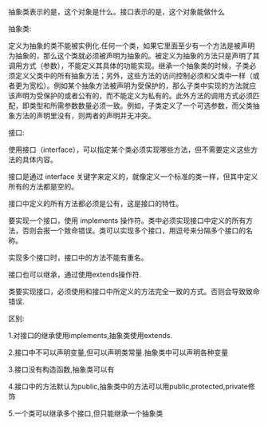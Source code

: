 抽象类表示的是，这个对象是什么。接口表示的是，这个对象能做什么

抽象类:

定义为抽象的类不能被实例化.任何一个类，如果它里面至少有一个方法是被声明为抽象的，那么这个类就必须被声明为抽象的。被定义为抽象的方法只是声明了其调用方式（参数），不能定义其具体的功能实现。继承一个抽象类的时候，子类必须定义父类中的所有抽象方法；另外，这些方法的访问控制必须和父类中一样（或者更为宽松）。例如某个抽象方法被声明为受保护的，那么子类中实现的方法就应该声明为受保护的或者公有的，而不能定义为私有的。此外方法的调用方式必须匹配，即类型和所需参数数量必须一致。例如，子类定义了一个可选参数，而父类抽象方法的声明里没有，则两者的声明并无冲突。 

接口:

使用接口（interface），可以指定某个类必须实现哪些方法，但不需要定义这些方法的具体内容。

接口是通过 interface 关键字来定义的，就像定义一个标准的类一样，但其中定义所有的方法都是空的。

接口中定义的所有方法都必须是公有，这是接口的特性。

要实现一个接口，使用 implements 操作符。类中必须实现接口中定义的所有方法，否则会报一个致命错误。类可以实现多个接口，用逗号来分隔多个接口的名称。

实现多个接口时，接口中的方法不能有重名。

接口也可以继承，通过使用extends操作符.

类要实现接口，必须使用和接口中所定义的方法完全一致的方式。否则会导致致命错误.

区别:

1.对接口的继承使用implements,抽象类使用extends.

2.接口中不可以声明变量,但可以声明类常量.抽象类中可以声明各种变量

3.接口没有构造函数,抽象类可以有

4.接口中的方法默认为public,抽象类中的方法可以用public,protected,private修饰

5.一个类可以继承多个接口,但只能继承一个抽象类